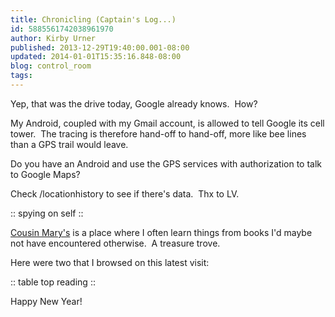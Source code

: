```yaml
---
title: Chronicling (Captain's Log...)
id: 5885561742038961970
author: Kirby Urner
published: 2013-12-29T19:40:00.001-08:00
updated: 2014-01-01T15:35:16.848-08:00
blog: control_room
tags: 
---
```


Yep, that was the drive today, Google already knows.  How?

My Android, coupled with my Gmail account, is allowed to tell Google its cell tower.  The tracing is therefore hand-off to hand-off, more like bee lines than a GPS trail would leave.

Do you have an Android and use the GPS services with authorization to talk to Google Maps?

Check /locationhistory to see if there's data.  Thx to LV.

:: spying on self ::

[Cousin Mary's](http://mybizmo.blogspot.com/2005/11/post-thanksgiving.html) is a place where I often learn things from books I'd maybe not have encountered otherwise.  A treasure trove.

Here were two that I browsed on this latest visit:

:: table top reading :: 

Happy New Year!